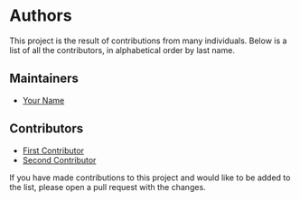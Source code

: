 # Authors

This project is the result of contributions from many individuals. Below is a list of all the contributors, in alphabetical order by last name.

## Maintainers

- [Your Name](https://github.com/yng3)

## Contributors

- [First Contributor](https://github.com/crunchyhdovah)
- [Second Contributor](https://github.com/metaglitchr-tech)

If you have made contributions to this project and would like to be added to the list, please open a pull request with the changes.
